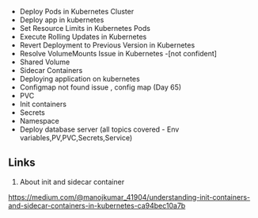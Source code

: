 - Deploy Pods in Kubernetes Cluster
- Deploy app in kubernetes
- Set Resource Limits in Kubernetes Pods
- Execute Rolling Updates in Kubernetes
- Revert Deployment to Previous Version in Kubernetes
- Resolve VolumeMounts Issue in Kubernetes      -[not confident]
- Shared Volume
- Sidecar Containers
- Deploying application on kubernetes
- Configmap not found issue , config map (Day 65)
- PVC
- Init containers
- Secrets
- Namespace
- Deploy database server (all topics covered - Env variables,PV,PVC,Secrets,Service)


## Links

1. About init and sidecar container

https://medium.com/@manojkumar_41904/understanding-init-containers-and-sidecar-containers-in-kubernetes-ca94bec10a7b
